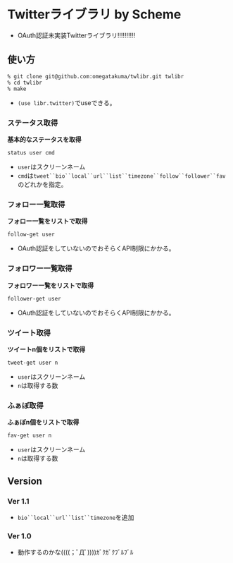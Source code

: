 Twitterライブラリ by Scheme
===========================
+ OAuth認証未実装Twitterライブラリ!!!!!!!!!!

使い方
------

	% git clone git@github.com:omegatakuma/twlibr.git twlibr
	% cd twlibr
	% make

+ `(use libr.twitter)`でuseできる。

### ステータス取得 ###

**基本的なステータスを取得**

`status user cmd`

+ `user`はスクリーンネーム
+ `cmd`は`tweet``bio``local``url``list``timezone``follow``follower``fav`のどれかを指定。

### フォロー一覧取得 ###

**フォロー一覧をリストで取得**

`follow-get user`

+ OAuth認証をしていないのでおそらくAPI制限にかかる。

### フォロワー一覧取得 ###

**フォロワー一覧をリストで取得**

`follower-get user`

+ OAuth認証をしていないのでおそらくAPI制限にかかる。

### ツイート取得 ###

**ツイートn個をリストで取得**

`tweet-get user n`

+ `user`はスクリーンネーム
+ `n`は取得する数

### ふぁぼ取得 ###

**ふぁぼn個をリストで取得**

`fav-get user n`

+ `user`はスクリーンネーム
+ `n`は取得する数


Version
--------

### Ver 1.1 ###
+ `bio``local``url``list``timezone`を追加

### Ver 1.0 ###
+ 動作するのかな((((；ﾟДﾟ))))ｶﾞｸｶﾞｸﾌﾞﾙﾌﾞﾙ
